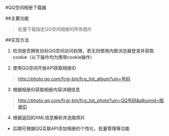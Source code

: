 #QQ空间相册下载器

##主要功能  

>批量下载指定QQ空间相册的所有图片

##实现方法

1. 检测是否拥有目标QQ空间访问权限，若无则使用内嵌浏览器登录并获取cookie（以下操作均为携带cookie操作）  

2. 使用QQ空间开放API获取相册ID  
> http://photo.qq.com/fcgi-bin/fcg_list_album?uin=号码  

3. 根据相册ID获取相册内容详细信息
> http://photo.qq.com/fcgi-bin/fcg_list_photo?uin=QQ号码&albumid=相册ID   

4. 根据返回的XML信息解析并选取照片

* 后期可根据QQ互联API添加相册的个性化、批量管理等功能
